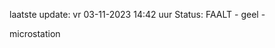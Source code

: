 laatste update: 
vr 03-11-2023 14:42   uur 
Status: FAALT - geel - 
<div class="service Y">microstation</div>